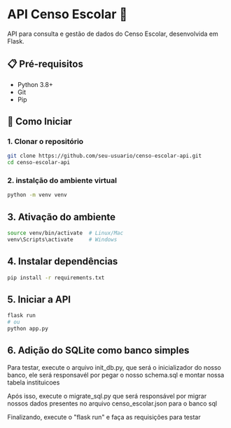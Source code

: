 # API Censo Escolar 🏫

API para consulta e gestão de dados do Censo Escolar, desenvolvida em Flask.

## 📋 Pré-requisitos

- Python 3.8+
- Git
- Pip

## 🚀 Como Iniciar

### 1. Clonar o repositório
```bash
git clone https://github.com/seu-usuario/censo-escolar-api.git
cd censo-escolar-api
```

### 2. instalção do ambiente virtual
```bash
python -m venv venv
```

## 3. Ativação do ambiente
```bash
source venv/bin/activate  # Linux/Mac
venv\Scripts\activate     # Windows
```

## 4. Instalar dependências
```bash
pip install -r requirements.txt
```

## 5. Iniciar a API
```bash
flask run
# ou
python app.py
```

## 6. Adição do SQLite como banco simples

Para testar, execute o arquivo init_db.py, que será o inicializador do nosso banco, ele será responsavél por pegar o nosso schema.sql e montar nossa tabela instituicoes

Após isso, execute o migrate_sql.py que será responsável por migrar nossos dados presentes no arquivo censo_escolar.json para o banco sql

Finalizando, execute o "flask run" e faça as requisições para testar